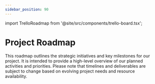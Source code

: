 ```yaml
---
sidebar_position: 90
---
```


import TrelloRoadmap from '@site/src/components/trello-board.tsx';


# Project Roadmap

This roadmap outlines the strategic initiatives and key milestones for our project. It is intended to provide a high-level overview of our planned activities and priorities. Please note that timelines and deliverables are subject to change based on evolving project needs and resource availability.

<TrelloRoadmap />

<!-- 
- [ ] **AWS Model Integration**
  - Collaborate with the support team to integrate AWS models.
  - Ensure FISMA moderate compliance for internal data.
  - Establish a flexible interface for model selection and switching.
  - Build example plugin with AWS model support (EXTERNAL LLM SUPPORT).

- [ ] **Plugin Documentation**
  - Develop comprehensive documentation for existing plugins.
  - Include setup guides, usage examples, and best practices.
  - Ensure documentation is accessible and easy to understand for both internal teams and external contributors.
  - Record Plugin creation videos.
    
- [ ] **MADI User Training**
  - Record Basic MADI onboarding training videos.
    
- [ ] **API Documentation**
  - Republish existing API documentation with stable endpoints
  - Store as OpenAPI specs in folders

- [ ] **Plugin Community of Practice**
  - Establish a community of practice, leveraging the improved documentation to guide best practices and collaboration.
  - Encourage early contributions and feedback from the community to shape future development.
    
- [ ] **Web Search Implementation**
  - Develop and release web search features, integrating them with the document pipeline.
  - Add plugin for search that supports iterative feedback and tags (AGENTIC PLUGIN EXAMPLE)
  - Expand to simple depth=1 web crawling capabilities.

- [ ] **Visualization Tools**
  - Assign fellows to develop new visualization plugins (requires completion of JSONB search feature).
  - Focus on user feedback to refine and enhance visualization capabilities.
     
- [ ] **Google Drive Crawler**
  - Connect Google Drive with stateful crawling information (PLUGIN DATA STORAGE EXAMPLE VIA GCS)
  - Add support for Google docs and requisite multimedia LLMs for searchability

- [ ] **GUI Document Upload**
  - Add support for document upload via the GUI.
  - Automatically parse, asynchronously.
    
- [ ] **Parse Pipeline Enhancements**
  - Improve the document pipeline for support for new data formats.
  - Add contract testing for key doc types (.docx, .pptx)
    
- [ ] **Graph Database Exploration**
  - Begin discussions with the Amplify team to explore using their system for graph database integration.
  - Assess the feasibility and resources required for this integration.

- [ ] **API Automated Contract Testing**
  - Use API Mock tool to establish contract testing for API specifications

- [ ] **User Feedback Community Engagement**
  - Foster a community around plugin development and open source support, encouraging contributions and collaboration.
  - Setup a recurring meeting to engage and drive adoption.

 -->
